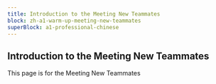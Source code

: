 ```yaml
---
title: Introduction to the Meeting New Teammates
block: zh-a1-warm-up-meeting-new-teammates
superBlock: a1-professional-chinese
---
```


## Introduction to the Meeting New Teammates

This page is for the Meeting New Teammates
